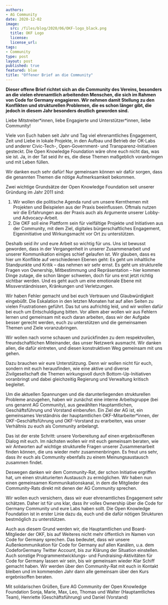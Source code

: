 ```yaml
---
authors:
- AG Community
date: 2020-12-02
image:
  src: /files/blog/2020/06/OKF-logo_black.png
  title: OKF Logo
  license:
  license_url:
tags:
- Community
type: post
layout: post
published: true
featured: blue
title: "Offener Brief an die Community"
---
```

**Dieser offene Brief richtet sich an die Community des Vereins, besonders an die vielen ehrenamtlich arbeitenden Menschen, die sich im Rahmen von Code for Germany engagieren. Wir nehmen damit Stellung zu den Konflikten und strukturellen Problemen, die es schon länger gibt, die jedoch in diesem Jahr besonders deutlich geworden sind.**

Liebe Mitstreiter\*innen, liebe Engagierte und Unterstützer\*innen, liebe Community!

Viele von Euch haben seit Jahr und Tag viel ehrenamtliches Engagement, Zeit und Liebe in lokale Projekte, in den Aufbau und Betrieb der OK-Labs und anderer Civic-Tech-, Open-Government- und Transparenz-Initiativen gesteckt. Die Open Knowledge Foundation wäre ohne euch nicht das, was sie ist. Ja, in der Tat seid ihr es, die diese Themen maßgeblich voranbringen und mit Leben füllen.

Wir danken euch sehr dafür! Nur gemeinsam können wir dafür sorgen, dass die genannten Themen die nötige Aufmerksamkeit bekommen.

Zwei wichtige Grundsätze der Open Knowledge Foundation seit unserer Gründung im Jahr 2011 sind:
1. Wir wollen die politische Agenda rund um unsere Kernthemen mit Projekten und Beispielen aus der Praxis beeinflussen. Oftmals nutzen wir die Erfahrungen aus der Praxis auch als Argumente unserer Lobby- und Advocacy-Arbeit.
2. Die OKF soll eine Plattform sein für vielfältige Projekte und Initiativen aus der Community, mit dem Ziel, digitales bürgerschaftliches Engagement, Eigeninitiative und Wirkungsmacht vor Ort zu unterstützen.

Deshalb seid ihr und eure Arbeit so wichtig für uns. Uns ist bewusst geworden, dass in der Vergangenheit in unserer Zusammenarbeit und unserer Kommunikation einiges schief gelaufen ist. Wir glauben, dass es hier um Konflikte auf verschiedenen Ebenen geht: 
Es geht um inhaltliche Standpunkte und Kritik – das nehmen wir sehr ernst. Es geht um strukturelle Fragen von Ownership, Mitbestimmung und Repräsentation – hier kommen Dinge zutage, die schon länger schwelen, doch für uns erst jetzt richtig sichtbar werden. Und es geht auch um eine emotionale Ebene mit Missverständnissen, Kränkungen und Verletzungen.

Wir haben Fehler gemacht und bei euch Vertrauen und Glaubwürdigkeit eingebüßt. Die Eskalation in den letzten Monaten hat auf allen Seiten zu vielen Frustrationen geführt. Das tut uns aufrichtig leid, und wir wollen dafür bei euch um Entschuldigung bitten. Vor allem aber wollen wir aus Fehlern lernen und gemeinsam mit euch daran arbeiten, dass wir der Aufgabe besser gerecht werden, euch zu unterstützen und die gemeinsamen Themen und Ziele voranzubringen.

Wir wollen nach vorne schauen und zurückfinden zu dem respektvollen, freundschaftlichen Miteinander, das unser Netzwerk ausmacht. Wir danken allen, die dafür eintreten, und diesen konstruktiven Weg gemeinsam mit uns gehen.

Dazu brauchen wir eure Unterstützung. Denn wir wollen nicht für euch, sondern mit euch herausfinden, wie eine aktive und diverse Zivilgesellschaft die Themen wirkungsvoll durch Bottom-Up-Initiativen voranbringt und dabei gleichzeitig Regierung und Verwaltung kritisch begleitet.

Um die aktuellen Spannungen und die darunterliegenden strukturellen Probleme anzugehen, haben wir zunächst eine interne Arbeitsgruppe (bei uns genannt AG Community), aus gewählten Hauptamtlichen, Geschäftsführung und Vorstand einberufen. Ein Ziel der AG ist, ein gemeinsames Verständnis der hauptamtlichen OKF-Mitarbeiter*innen, der OKF-Geschäftsführung und OKF-Vorstand zu erarbeiten, was unser Verhältnis zu euch als Community anbelangt.


Das ist der erste Schritt: unsere Vorbereitung auf einen ergebnisoffenen Dialog mit euch. Im nächsten wollen wir mit euch gemeinsam beraten, wie wir Antworten auf wichtige strukturelle Fragen unserer Zusammenarbeit finden können, die uns wieder mehr zusammenbringen. Es freut uns sehr, dass ihr euch als Community ebenfalls zu einem Meinungsaustausch zusammen findet.

Deswegen danken wir dem Community-Rat, der schon Initiative ergriffen hat, um einen strukturierten Austausch zu ermöglichen. Wir haben nun einen gemeinsamen Kommunikationskanal, in dem die Mitglieder des Community-Rats direkt mit denen der AG Community sprechen.

Wir wollen euch versichern, dass wir euer ehrenamtliches Engagement sehr schätzen. Daher ist für uns klar, dass ihr volles Ownership über die Code for Germany Community und eure Labs haben sollt. Die Open Knowledge Foundation ist in erster Linie dazu da, euch und die dafür nötigen Strukturen bestmöglich zu unterstützen.

Auch aus diesem Grund werden wir, die Hauptamtlichen und Board-Mitglieder der OKF, bis auf Weiteres nicht mehr öffentlich im Namen von Code for Germany sprechen. Das bedeutet, dass wir unsere Außenkommunikation für Code for Germany auf allen Kanälen, u.a. dem CodeforGermany Twitter Account, bis zur Klärung der Situation einstellen. Auch sonstige Programmentwicklungs- und Fundraising-Aktivitäten für Code for Germany lassen wir sein, bis wir gemeinsam wieder Klar Schiff gemacht haben. Wir werden über den Community-Rat mit euch in Kontakt bleiben und im kommenden Jahr dann alle gemeinsam über den Kurs ergebnisoffen beraten.


Mit solidarischen Grüßen,
Eure AG Community der Open Knowledge Foundation
Sonja, Marie, Max, Leo, Thomas und Walter (Hauptamtliches Team), Henriette (Geschäftsführung) und Daniel (Vorstand)